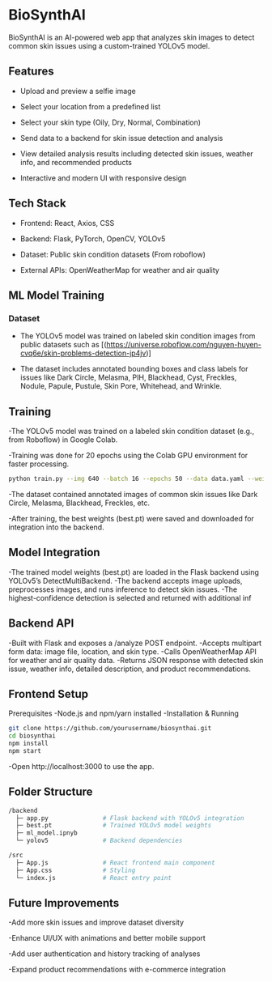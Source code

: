 # BioSynthAI

BioSynthAI is an AI-powered web app that analyzes skin images to detect common skin issues using a custom-trained YOLOv5 model.

## Features

- Upload and preview a selfie image
  
- Select your location from a predefined list
  
- Select your skin type (Oily, Dry, Normal, Combination)
  
- Send data to a backend for skin issue detection and analysis
  
- View detailed analysis results including detected skin issues, weather info, and recommended products
  
- Interactive and modern UI with responsive design

## Tech Stack

- Frontend: React, Axios, CSS
  
- Backend: Flask, PyTorch, OpenCV, YOLOv5
  
- Dataset: Public skin condition datasets (From roboflow)
  
- External APIs: OpenWeatherMap for weather and air quality

## ML Model Training

### Dataset

- The YOLOv5 model was trained on labeled skin condition images from public datasets such as [(https://universe.roboflow.com/nguyen-huyen-cvq6e/skin-problems-detection-jp4jv)]
  
- The dataset includes annotated bounding boxes and class labels for issues like Dark Circle, Melasma, PIH, Blackhead, Cyst, Freckles, Nodule, Papule, Pustule, Skin Pore, Whitehead, and Wrinkle.

## Training
-The YOLOv5 model was trained on a labeled skin condition dataset (e.g., from Roboflow) in Google Colab.

-Training was done for 20 epochs using the Colab GPU environment for faster processing.
```bash
python train.py --img 640 --batch 16 --epochs 50 --data data.yaml --weights yolov5s.pt --name biosynthai-skin-model
```

-The dataset contained annotated images of common skin issues like Dark Circle, Melasma, Blackhead, Freckles, etc.

-After training, the best weights (best.pt) were saved and downloaded for integration into the backend.

## Model Integration
-The trained model weights (best.pt) are loaded in the Flask backend using YOLOv5’s DetectMultiBackend.
-The backend accepts image uploads, preprocesses images, and runs inference to detect skin issues.
-The highest-confidence detection is selected and returned with additional inf

## Backend API
-Built with Flask and exposes a /analyze POST endpoint.
-Accepts multipart form data: image file, location, and skin type.
-Calls OpenWeatherMap API for weather and air quality data.
-Returns JSON response with detected skin issue, weather info, detailed description, and product recommendations.

## Frontend Setup
Prerequisites
-Node.js and npm/yarn installed
-Installation & Running
```bash
git clone https://github.com/yourusername/biosynthai.git
cd biosynthai
npm install
npm start
```
-Open http://localhost:3000 to use the app.

## Folder Structure
```bash
/backend
  ├─ app.py               # Flask backend with YOLOv5 integration
  ├─ best.pt              # Trained YOLOv5 model weights
  ├─ ml_model.ipnyb  
  └─ yolov5               # Backend dependencies

/src
  ├─ App.js               # React frontend main component
  ├─ App.css              # Styling
  └─ index.js             # React entry point

```

## Future Improvements
-Add more skin issues and improve dataset diversity

-Enhance UI/UX with animations and better mobile support

-Add user authentication and history tracking of analyses

-Expand product recommendations with e-commerce integration





